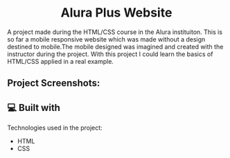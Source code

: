 <h1 align="center" id="title">Alura Plus Website</h1>

<p id="description">A project made during the HTML/CSS course in the Alura instituiton. This is so far a mobile responsive website which was made without a design destined to mobile.The mobile designed was imagined and created with the instructor during the project. With this project I could learn the basics of HTML/CSS applied in a real example.</p>

<h2>Project Screenshots:</h2>

  
<h2>💻 Built with</h2>

Technologies used in the project:

*   HTML
*   CSS
